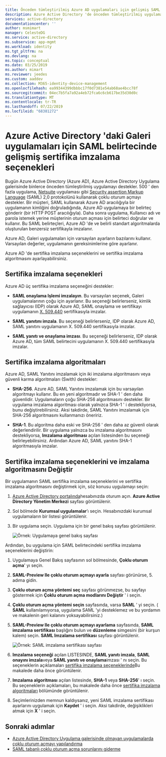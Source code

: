 ```yaml
---
title: Önceden tümleştirilmiş Azure AD uygulamaları için gelişmiş SAML belirteci sertifika imzalama seçenekleri | Microsoft Docs
description: Azure Active Directory 'de önceden tümleştirilmiş uygulamalar için SAML belirtecinde gelişmiş sertifika imzalama seçeneklerini nasıl kullanacağınızı öğrenin
services: active-directory
documentationcenter: ''
author: msmimart
manager: CelesteDG
ms.service: active-directory
ms.subservice: app-mgmt
ms.workload: identity
ms.tgt_pltfrm: na
ms.devlang: na
ms.topic: conceptual
ms.date: 03/25/2019
ms.author: mimart
ms.reviewer: jeedes
ms.custom: aaddev
ms.collection: M365-identity-device-management
ms.openlocfilehash: ea99344399dbbbc17f0d7381e54ab68ae4bcc78f
ms.sourcegitcommit: 04ec7b5fa7a92a4eb72fca6c6cb617be35d30d0c
ms.translationtype: MT
ms.contentlocale: tr-TR
ms.lasthandoff: 07/22/2019
ms.locfileid: "68381272"
---
```

# <a name="advanced-certificate-signing-options-in-the-saml-token-for-gallery-apps-in-azure-active-directory"></a>Azure Active Directory 'daki Galeri uygulamaları için SAML belirtecinde gelişmiş sertifika imzalama seçenekleri

Bugün Azure Active Directory (Azure AD), Azure Active Directory Uygulama galerisinde binlerce önceden tümleştirilmiş uygulamayı destekler. 500 ' den fazla uygulama, [Netsuite](https://azuremarketplace.microsoft.com/marketplace/apps/aad.netsuite) uygulaması gibi [Security assertion Markup Language](https://wikipedia.org/wiki/Security_Assertion_Markup_Language) (SAML) 2,0 protokolünü kullanarak çoklu oturum açmayı destekler. Bir müşteri, SAML kullanarak Azure AD aracılığıyla bir uygulamanın kimliğini doğruladığında, Azure AD uygulamaya bir belirteç gönderir (bir HTTP POST aracılığıyla). Daha sonra uygulama, Kullanıcı adı ve parola istemek yerine müşterinin oturum açması için belirteci doğrular ve kullanır. Bu SAML belirteçleri, Azure AD 'de ve belirli standart algoritmalarda oluşturulan benzersiz sertifikayla imzalanır.

Azure AD, Galeri uygulamaları için varsayılan ayarların bazılarını kullanır. Varsayılan değerler, uygulamanın gereksinimlerine göre ayarlanır.

Azure AD 'de sertifika imzalama seçeneklerini ve sertifika imzalama algoritmasını ayarlayabilirsiniz.

## <a name="certificate-signing-options"></a>Sertifika imzalama seçenekleri

Azure AD üç sertifika imzalama seçeneğini destekler:

* **SAML onaylama Işlemi imzalayın**. Bu varsayılan seçenek, Galeri uygulamalarının çoğu için ayarlanır. Bu seçeneği belirlerseniz, kimlik sağlayıcısı (IDP) olarak Azure AD, SAML onaylama ve sertifikayı uygulamanın [X. 509.440](https://wikipedia.org/wiki/X.509) sertifikasıyla imzalar.

* **SAML yanıtını imzala**. Bu seçeneği belirlerseniz, IDP olarak Azure AD, SAML yanıtını uygulamanın X. 509.440 sertifikasıyla imzalar.

* **SAML yanıtı ve onaylama imzası**. Bu seçeneği belirlerseniz, IDP olarak Azure AD, tüm SAML belirtecini uygulamanın X. 509.440 sertifikasıyla imzalar.

## <a name="certificate-signing-algorithms"></a>Sertifika imzalama algoritmaları

Azure AD, SAML Yanıtını imzalamak için iki imzalama algoritmasını veya güvenli karma algoritmaları (Swith) destekler:

* **SHA-256**. Azure AD, SAML Yanıtını imzalamak için bu varsayılan algoritmayı kullanır. Bu en yeni algoritmadır ve SHA-1 ' den daha güvenlidir. Uygulamaların çoğu SHA-256 algoritmasını destekler. Bir uygulama imzalama algoritması olarak yalnızca SHA-1 ' i destekliyorsa, bunu değiştirebilirsiniz. Aksi takdirde, SAML Yanıtını imzalamak için SHA-256 algoritmasını kullanmanızı öneririz.

* **SHA-1**. Bu algoritma daha eski ve SHA-256 ' den daha az güvenli olarak değerlendirilir. Bir uygulama yalnızca bu imzalama algoritmasını destekliyorsa, **Imzalama algoritması** açılan listesinden bu seçeneği belirleyebilirsiniz. Ardından Azure AD, SAML yanıtını SHA-1 algoritmasıyla imzalar.

## <a name="change-certificate-signing-options-and-signing-algorithm"></a>Sertifika imzalama seçeneklerini ve imzalama algoritmasını Değiştir

Bir uygulamanın SAML sertifika imzalama seçeneklerini ve sertifika imzalama algoritmasını değiştirmek için, söz konusu uygulamayı seçin:

1. [Azure Active Directory portalında](https://aad.portal.azure.com/)hesabınızda oturum açın. **Azure Active Directory Yönetim Merkezi** sayfası görüntülenir.
1. Sol bölmede **Kurumsal uygulamalar**’ı seçin. Hesabınızdaki kurumsal uygulamaların bir listesi görüntülenir.
1. Bir uygulama seçin. Uygulama için bir genel bakış sayfası görüntülenir.

   ![Örnek: Uygulamaya genel bakış sayfası](./media/certificate-signing-options/application-overview-page.png)

Ardından, bu uygulama için SAML belirtecindeki sertifika imzalama seçeneklerini değiştirin:

1. Uygulamaya Genel Bakış sayfasının sol bölmesinde, **Çoklu oturum açma**' yı seçin.
1. **SAML-Preview Ile çoklu oturum açmayı ayarla** sayfası görünürse, 5. adıma gidin.
1. **Çoklu oturum açma yöntemi seç** sayfası görünmezse, bu sayfayı göstermek için **Çoklu oturum açma modlarını Değiştir** ' i seçin.
1. **Çoklu oturum açma yöntemi seçin** sayfasında, varsa **SAML** ' yi seçin. ( **SAML** kullanılamıyorsa, uygulama SAML 'yi desteklemez ve bu yordamın ve makalenin geri kalanını yoksayabilirsiniz.)
1. **SAML-Preview Ile çoklu oturum açmayı ayarlama** sayfasında, **SAML imzalama sertifikası** başlığını bulun ve **düzenleme** simgesini (bir kurşun kalem) seçin. **SAML Imzalama sertifikası** sayfası görüntülenir.

   ![Örnek: SAML imzalama sertifikası sayfası](./media/certificate-signing-options/saml-signing-page.png)

1. **Imzalama seçeneği** açılan LISTESINDE, **SAML yanıtı imzala**, **SAML onayını imzala**veya **SAML yanıtı ve onaylama**imzası ' nı seçin. Bu seçeneklerin açıklamaları [sertifika imzalama seçeneklerinde](#certificate-signing-options)Bu makalede daha önce görüntülenir.
1. **Imzalama algoritması** açılan listesinde, **SHA-1** veya **SHA-256**' ı seçin. Bu seçeneklerin açıklamaları, bu makalede daha önce [sertifika imzalama algoritmaları](#certificate-signing-algorithms) bölümünde görüntülenir.
1. Seçimlerinizden memnun kaldıysanız, yeni SAML imzalama sertifikası ayarlarını uygulamak için **Kaydet** ' i seçin. Aksi takdirde, değişiklikleri atmak için **X** ' i seçin.

## <a name="next-steps"></a>Sonraki adımlar

* [Azure Active Directory Uygulama galerisinde olmayan uygulamalarda çoklu oturum açmayı yapılandırma](configure-federated-single-sign-on-non-gallery-applications.md)
* [SAML tabanlı çoklu oturum açma sorunlarını giderme](../develop/howto-v1-debug-saml-sso-issues.md)
